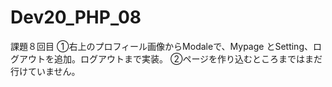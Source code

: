 # Dev20_PHP_08
課題８回目
①右上のプロフィール画像からModaleで、Mypage とSetting、ログアウトを追加。ログアウトまで実装。
②ページを作り込むところまではまだ行けていません。

